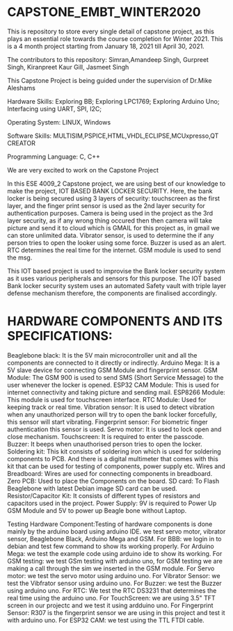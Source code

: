 # CAPSTONE_EMBT_WINTER2020
This is repository to store every single detail of capstone project, as this plays an essential role towards the course completion for Winter 2021. This is a 4 month project starting from January 18, 2021 till April 30, 2021.

The contributors to this repository: Simran,Amandeep Singh, Gurpreet Singh, Kiranpreet Kaur Gill, Jasmeet Singh

This Capstone Project is being guided under the supervision of Dr.Mike Aleshams

Hardware Skills: Exploring BB; Exploring LPC1769; Exploring Arduino Uno; Interfacing using UART, SPI, I2C;

Operating System: LINUX, Windows

Software Skills: MULTISIM,PSPICE,HTML,VHDL,ECLIPSE,MCUxpresso,QT CREATOR

Programming Language: C, C++

We are very excited to work on the Capstone Project

In this ESE 4009_2 Capstone project, we are using best of our knowledge to make the project, IOT BASED BANK LOCKER SECURITY. Here, the bank locker is being secured using 3 layers of security: touchscreen as the first layer, and the finger print sensor is used as the 2nd layer security for authentication purposes. Camera is being used in the project as the 3rd layer security, as if any wrong thing occured then then camera will take picture and send it to cloud which is GMAIL for this project as, in gmail we can store unlimited data. Vibrator sensor, is used to determine the if any person tries to open the looker using some force. Buzzer is used as an alert. RTC determines the real time for the internet. GSM module is used to send the msg.

This IOT based project is used to improvise the Bank locker security system as it uses various peripherals and sensors for this purpose. The IOT based Bank locker security system uses an automated Safety vault with triple layer defense mechanism therefore, the components are finalised accordingly.

# HARDWARE COMPONENTS AND ITS SPECIFICATIONS:

Beaglebone black: It is the 5V main microcontroller unit and all the components are connected to it directly or indirectly.
Arduino Mega: It is a 5V slave device for connecting GSM Module and fingerprint sensor.
GSM Module: The GSM 900  is used to send SMS (Short Service Message) to the user whenever the locker is opened.
ESP32 CAM Module: This is used for internet connectivity and taking picture and sending mail.
ESP8266 Module: This module is used for touchscreen interface.
RTC Module: Used for keeping track or real time.
Vibration sensor: It is used to detect vibration when any unauthorized person will try to open the bank locker forcefully, this sensor will start vibrating.
Fingerprint sensor: For biometric finger authentication this sensor is used.
Servo motor: It is used to lock open and close mechanism.
Touchscreen: It is required to enter the passcode. 
Buzzer: It beeps when unauthorised person tries to open the locker.
Soldering kit: This kit consists of soldering iron which is used for soldering components to PCB. And there is a digital multimeter that comes with this kit that can be used for testing of components, power supply etc.
Wires and Breadboard: Wires are used for connecting components in breadboard.
Zero PCB: Used to place the Components on the board.
SD card: To Flash Beaglebone with latest Debian image SD card can be used.
Resistor/Capacitor Kit: It consists of different types of resistors and capacitors used in the project.
Power Supply: 9V is required to Power Up GSM Module and 5V to power up Beagle bone without Laptop.

Testing Hardware Component:Testing of hardware components is done mainly by the arduino board using arduino IDE. we test servo motor, vibrator sensor, Beaglebone Black, Arduino Mega and GSM. 
For BBB: we login in to debian and test few command to show its working properly.
For Arduino Mega: we test the example code using arduino ide to show its working.
For GSM testing: we test GSm testing with arduino uno, for GSM testing we are making a call through the sim we inserted in the GSM module.
For Servo motor: we test the servo motor using arduino uno.
For Vibrator Sensor: we test the Vibfrator sensor using arduino uno.
For Buzzer: we test the Buzzer using arduino uno.
For RTC: We test the RTC DS3231 that determines the real time using the arduino uno.
For TouchScreen: we are using 3.5" TFT screen in our projectc and we test it using ardduino uno.
For Fingerprint Sensor: R307 is the fingerprint sensor we are using in this project and test it with arduino uno.
For ESP32 CAM: we test using the TTL FTDI cable.
